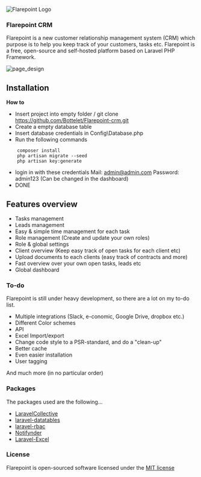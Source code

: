 

![Flarepoint Logo](https://cloud.githubusercontent.com/assets/15610490/16813901/ebfd6d94-4933-11e6-9fee-655f6193f38e.png)
### Flarepoint CRM
Flarepoint is a new customer relationship management system (CRM) which purpose is to help you keep track of your customers, tasks etc. Flarepoint is a free, open-source and self-hosted platform based on Laravel PHP Framework.

![page_design](https://cloud.githubusercontent.com/assets/15610490/16659700/903393ac-446b-11e6-969c-831fcd698a06.PNG)


## Installation



**How to**

- Insert project into empty folder / git clone https://github.com/Bottelet/Flarepoint-crm.git
- Create a empty database table
- Insert database credentials in Config\Database.php
- Run the following commands
```
    composer install
    php artisan migrate --seed
    php artisan key:generate
```
- login in with these credentials  Mail: admin@admin.com Password: admin123 (Can be changed in the dashboard)
- DONE


## Features overview
- Tasks management
- Leads management
- Easy & simple time management for each task
- Role management (Create and update your own roles)
- Role & global settings
- Client overview (Keep easy track of open tasks for each client etc)
- Upload documents to each clients (easy track of contracts and more)
- Fast overview over your own open tasks, leads etc
- Global dashboard


### To-do

Flarepoint is still under heavy development, so there are a lot on my to-do list.

- Multiple integrations (Slack, e-conomic, Google Drive, dropbox etc.)
- Different Color schemes
- API
- Excel Import/export
- Change code style to a PSR-standard, and do a "clean-up"
- Better cache
- Even easier installation
- User tagging

And much more (in no particular order)

### Packages
The packages used are the following...

- [LaravelCollective](https://github.com/LaravelCollective/html)
- [laravel-datatables](https://github.com/yajra/laravel-datatables)
- [laravel-rbac](https://github.com/phpzen/laravel-rbac)
- [Notifynder](https://github.com/fenos/Notifynder)
- [Laravel-Excel](https://github.com/Maatwebsite/Laravel-Excel)

### License

Flarepoint is open-sourced software licensed under the [MIT license](http://opensource.org/licenses/MIT)
